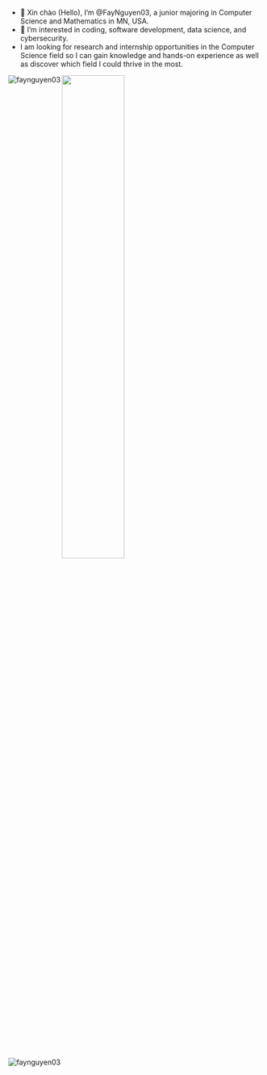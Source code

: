 - 👋 Xin chào (Hello), I’m @FayNguyen03, a junior majoring in Computer Science and Mathematics in MN, USA.
- 👀 I’m interested in coding, software development, data science, and cybersecurity.
- I am looking for research and internship opportunities in the Computer Science field so I can gain knowledge and hands-on experience as well as discover which field I could thrive in the most.

<p><img align="left" src="https://github-readme-stats.vercel.app/api/top-langs?username=faynguyen03&show_icons=true&locale=en&layout=compact" alt="faynguyen03" /></p>

<p float="row">
 <img class="img" src="https://github-readme-stats.vercel.app/api?username=faynguyen03&show_icons=true&theme=dark" width = 49.5%/>
</p>

<p><img align="center" src="https://github-readme-streak-stats.herokuapp.com/?user=FayNguyen03&" alt="faynguyen03" /></p>
